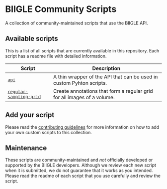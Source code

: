 # BIIGLE Community Scripts

A collection of community-maintained scripts that use the BIIGLE API.

## Available scripts

This is a list of all scripts that are currently available in this repository. Each script has a readme file with detailed information.

| Script | Description |
| ------ | ----------- |
| [`api`](api) | A thin wrapper of the API that can be used in custom Pyhton scripts. |
| [`regular-sampling-grid`](regular-sampling-grid) | Create annotations that form a regular grid for all images of a volume. |


## Add your script

Please read the [contributing guidelines](CONTRIBUTING.md) for more information on how to add your own custom scripts to this collection.

## Maintenance

These scripts are community-maintained and *not* officially developed or supported by the BIIGLE developers. Although we review each new script when it is submitted, we do not guarantee that it works as you intended. Please read the readme of each script that you use carefully and review the script.
